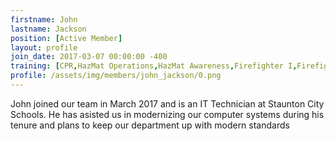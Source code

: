 ```yaml
---
firstname: John
lastname: Jackson
position: [Active Member]
layout: profile
join_date: 2017-03-07 00:00:00 -400
training: [CPR,HazMat Operations,HazMat Awareness,Firefighter I,Firefighter II,Evoc I,Evoc II,Evoc III,Mayday,Basic Pump Operator,ITR Mod 2,Vehicle Extrication]
profile: /assets/img/members/john_jackson/0.png
---
```

John joined our team in March 2017 and is an IT Technician at Staunton City Schools. He has asisted us in modernizing our computer systems during his tenure and plans to keep our department up with modern standards